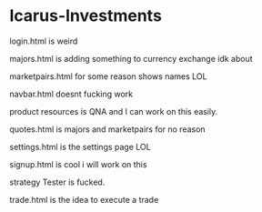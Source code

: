 # Icarus-Investments
login.html is weird

majors.html is adding something to currency exchange idk about

marketpairs.html for some reason shows names LOL

navbar.html doesnt fucking work

product resources is QNA and I can work on this easily.

quotes.html is majors and marketpairs for no reason

settings.html is the settings page LOL

signup.html is cool i will work on this

strategy Tester is fucked.

trade.html is the idea to execute a trade
